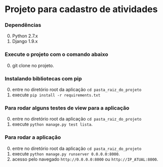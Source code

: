 # Projeto para cadastro de atividades

### Dependências

0. Python 2.7.x
0. Django 1.9.x

### Execute o projeto com o comando abaixo

0. git clone no projeto.

### Instalando bibliotecas com pip

0. entre no diretório root da aplicação `cd pasta_raiz_do_projeto`
0. execute `pip install -r requirements.txt`

### Para rodar alguns testes de view para a aplicação

0. entre no diretório root da aplicação `cd pasta_raiz_do_projeto`
0. execute `python manage.py test lista`.

### Para rodar a aplicação

0. entre no diretório root da aplicação `cd pasta_raiz_do_projeto`
0. execute `python manage.py runserver 0.0.0.0:8000`.
0. acesso pelo navegado `http://0.0.0.0:8000` ou `http://IP_ATUAL:8000`.
